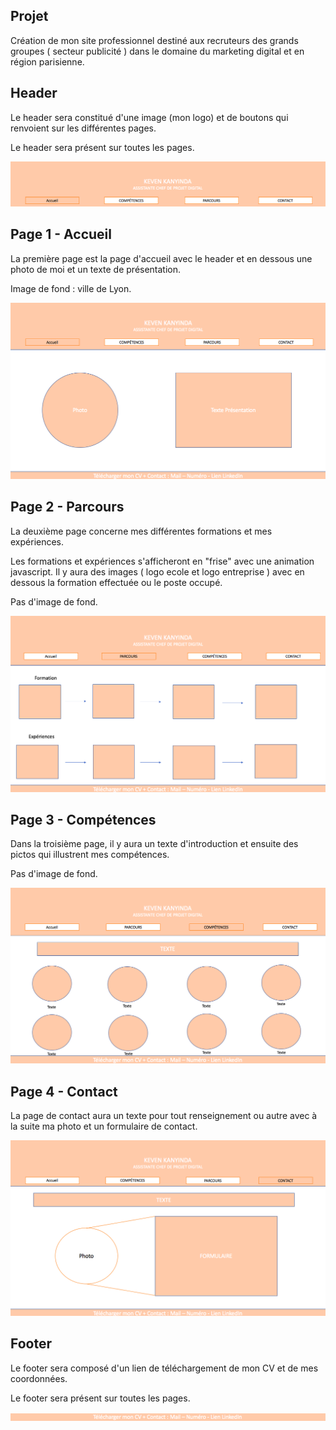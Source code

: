 
## Projet

Création de mon site professionnel destiné aux recruteurs des grands groupes ( secteur publicité ) dans le domaine du marketing digital et en région parisienne.

## Header

Le header sera constitué d'une image (mon logo) et de boutons qui renvoient sur les différentes pages.

Le header sera présent sur toutes les pages.

![Header](/header.png)

## Page 1 - Accueil

La première page est la page d'accueil avec le header et en dessous une photo de moi et un texte de présentation.

Image de fond : ville de Lyon.

![Accueil](/accueil.png)

 ## Page 2 - Parcours

 La deuxième page concerne mes différentes formations et mes expériences.

 Les formations et expériences s'afficheront en "frise" avec une animation javascript. Il y aura des images ( logo ecole et logo entreprise ) avec en dessous la formation effectuée ou le poste occupé.

 Pas d'image de fond. 

 ![Parcours](/parcours.png)

 ## Page 3 - Compétences

Dans la troisième page, il y aura un texte d'introduction et ensuite des pictos qui illustrent mes compétences.

Pas d'image de fond. 

![Compétences](/competences.png)


 ## Page 4 - Contact

 La page de contact aura un texte pour tout renseignement ou autre avec à la suite ma photo et un formulaire de contact.

![Contact](/contact.png)

 ## Footer

 Le footer sera composé d'un lien de téléchargement de mon CV et de mes coordonnées.

 Le footer sera présent sur toutes les pages.

![Footer](/footer.png)



